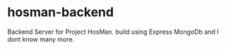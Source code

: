 # hosman-backend
Backend Server for Project HosMan. build using Express MongoDb and I dont know many more.
